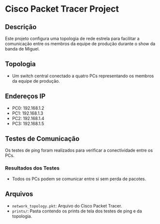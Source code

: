 # Cisco Packet Tracer Project

## Descrição
Este projeto configura uma topologia de rede estrela para facilitar a comunicação entre os membros da equipe de produção durante o show da banda de Miguel.

## Topologia
- Um switch central conectado a quatro PCs representando os membros da equipe de produção.

## Endereços IP
- PC0: 192.168.1.2
- PC1: 192.168.1.3
- PC2: 192.168.1.4
- PC3: 192.168.1.5

## Testes de Comunicação
Os testes de ping foram realizados para verificar a conectividade entre os PCs.

### Resultados dos Testes
- Todos os PCs podem se comunicar entre si sem perda de pacotes.

## Arquivos
- `network_topology.pkt`: Arquivo do Cisco Packet Tracer.
- `prints/`: Pasta contendo os prints de tela dos testes de ping e da topologia.


